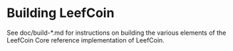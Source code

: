 Building LeefCoin
================

See doc/build-*.md for instructions on building the various
elements of the LeefCoin Core reference implementation of LeefCoin.

